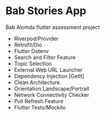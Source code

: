 # Bab Stories App

Bab Alomda flutter assessment project

- Riverpod/Provider
- Retrofit/Dio
- Flutter Dotenv
- Search and Filter Feature
- Topic Selection
- External Web URL Launcher
- Dependency Injection [GetIt]
- Clean Architecture.
- Orientation Landscape/Portrait
- Network Connectivity Checker
- Pull Refresh Feature
- Flutter Tests/Mockito
